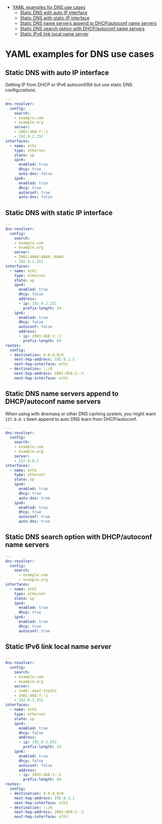 <!-- vim-markdown-toc GFM -->

* [YAML examples for DNS use cases](#yaml-examples-for-dns-use-cases)
    * [Static DNS with auto IP interface](#static-dns-with-auto-ip-interface)
    * [Static DNS with static IP interface](#static-dns-with-static-ip-interface)
    * [Static DNS name servers append to DHCP/autoconf name servers](#static-dns-name-servers-append-to-dhcpautoconf-name-servers)
    * [Static DNS search option with DHCP/autoconf name servers](#static-dns-search-option-with-dhcpautoconf-name-servers)
    * [Static IPv6 link local name server](#static-ipv6-link-local-name-server)

<!-- vim-markdown-toc -->

# YAML examples for DNS use cases

## Static DNS with auto IP interface

Getting IP from DHCP or IPv6 autoconf/RA but use static DNS configurations.

```yml
---
dns-resolver:
  config:
    search:
    - example.com
    - example.org
    server:
    - 2001:db8:f::1
    - 192.0.2.251
interfaces:
  - name: eth1
    type: ethernet
    state: up
    ipv4:
      enabled: true
      dhcp: true
      auto-dns: false
    ipv6:
      enabled: true
      dhcp: true
      autoconf: true
      auto-dns: false
```

## Static DNS with static IP interface

```yml
---
dns-resolver:
  config:
    search:
    - example.com
    - example.org
    server:
    - 2001:4860:4860::8844
    - 192.0.2.251
interfaces:
  - name: eth1
    type: ethernet
    state: up
    ipv4:
      enabled: true
      dhcp: false
      address:
      - ip: 192.0.2.251
        prefix-length: 24
    ipv6:
      enabled: true
      dhcp: false
      autoconf: false
      address:
      - ip: 2001:db8:1::1
        prefix-length: 64
routes:
  config:
  - destination: 0.0.0.0/0
    next-hop-address: 192.0.2.1
    next-hop-interface: eth1
  - destination: ::/0
    next-hop-address: 2001:db8:1::3
    next-hop-interface: eth1
```

## Static DNS name servers append to DHCP/autoconf name servers

When using with dnsmasq or other DNS caching system, you might want `127.0.0.1`
been append to auto DNS learn from DHCP/autoconf.

```yml
---
dns-resolver:
  config:
    search:
    - example.com
    - example.org
    server:
    - 127.0.0.1
interfaces:
  - name: eth1
    type: ethernet
    state: up
    ipv4:
      enabled: true
      dhcp: true
      auto-dns: true
    ipv6:
      enabled: true
      dhcp: true
      autoconf: true
      auto-dns: true
```

## Static DNS search option with DHCP/autoconf name servers

```yml
---
dns-resolver:
  config:
    search:
      - example.com
      - example.org
interfaces:
  - name: eth1
    type: ethernet
    state: up
    ipv4:
      enabled: true
      dhcp: true
    ipv6:
      enabled: true
      dhcp: true
      autoconf: true
```

## Static IPv6 link local name server

```yml
---
dns-resolver:
  config:
    search:
    - example.com
    - example.org
    server:
    - fe80::deef:1%eth1
    - 2001:db8:f::1
    - 192.0.2.251
interfaces:
  - name: eth1
    type: ethernet
    state: up
    ipv4:
      enabled: true
      dhcp: false
      address:
      - ip: 192.0.2.251
        prefix-length: 24
    ipv6:
      enabled: true
      dhcp: false
      autoconf: false
      address:
      - ip: 2001:db8:1::1
        prefix-length: 64
routes:
  config:
  - destination: 0.0.0.0/0
    next-hop-address: 192.0.2.1
    next-hop-interface: eth1
  - destination: ::/0
    next-hop-address: 2001:db8:1::3
    next-hop-interface: eth1
```
